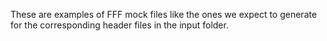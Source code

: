 These are examples of FFF mock files like the ones we expect to generate for the corresponding header files in the input folder.
